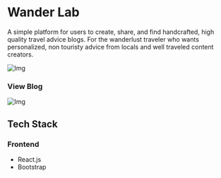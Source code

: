 # Wander Lab
A simple platform for users to create, share, and find handcrafted, high quality travel advice blogs.
For the wanderlust traveler who wants personalized, non touristy advice from locals and well traveled content creators.
  
![Img](https://github.com/jaszly/wander-lab/blob/master/images/fullpage-example.png)   
 
### View Blog
![Img](https://github.com/jaszly/wander-lab/blob/master/images/SanFrancisco-example.png)  

<!-- ### Create a Blog
 -->
 
## Tech Stack

### Frontend
- React.js 
- Bootstrap


 
